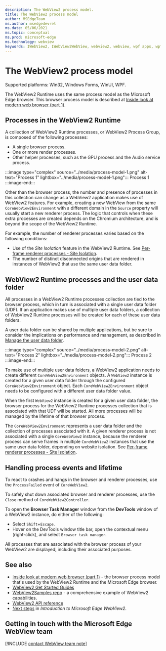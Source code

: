```yaml
---
description: The WebView2 process model.
title: The WebView2 process model
author: MSEdgeTeam
ms.author: msedgedevrel
ms.date: 05/06/2021
ms.topic: conceptual
ms.prod: microsoft-edge
ms.technology: webview
keywords: IWebView2, IWebView2WebView, webview2, webview, wpf apps, wpf, edge, ICoreWebView2, ICoreWebView2Host, browser control, edge html
---
```

# The WebView2 process model

Supported platforms: Win32, Windows Forms, WinUI, WPF.

The WebView2 Runtime uses the same process model as the Microsoft Edge browser.  This browser process model is described at [Inside look at modern web browser (part 1)][GoogleDeveloperWebUpdates201809InsideBrowserPart1BrowserArchitecture].


<!-- ====================================================================== -->
## Processes in the WebView2 Runtime

A collection of WebView2 Runtime processes, or WebView2 Process Group, is composed of the following processes:
*  A single browser process.
*  One or more render processes.
*  Other helper processes, such as the GPU process and the Audio service process.

:::image type="complex" source="../media/process-model-1.png" alt-text="Process 1" lightbox="../media/process-model-1.png":::
   Process 1
:::image-end:::

Other than the browser process, the number and presence of processes in this collection can change as a WebView2 application makes use of WebView2 features.  For example, creating a new WebView from the same `CoreWebView2Environment` with a different domain in the `Source` property will usually start a new renderer process.  The logic that controls when these extra processes are created depends on the Chromium architecture, and is beyond the scope of the WebView2 Runtime.

For example, the number of renderer processes varies based on the following conditions:
*   Use of the _Site Isolation_ feature in the WebView2 Runtime.  See [Per-frame renderer processes - Site Isolation](https://developers.google.com/web/updates/2018/09/inside-browser-part1#site-isolation).
*   The number of distinct disconnected origins that are rendered in instances of WebView2 that use the same user data folder.


<!-- ====================================================================== -->
## WebView2 Runtime processes and the user data folder

All processes in a WebView2 Runtime processes collection are tied to the browser process, which in turn is associated with a single user data folder (UDF).  If an application makes use of multiple user data folders, a collection of WebView2 Runtime processes will be created for each of these user data folders.

A user data folder can be shared by multiple applications, but be sure to consider the implications on performance and management, as described in [Manage the user data folder][WebView2ManageUDF].

:::image type="complex" source="../media/process-model-2.png" alt-text="Process 2" lightbox="../media/process-model-2.png":::
   Process 2
:::image-end:::

To make use of multiple user data folders, a WebView2 application needs to create different `CoreWebView2Environment` objects.  A `WebView2` instance is created for a given user data folder through the configured `CoreWebView2Environment` object.  Each `CoreWebView2Environment` object needs to be configured with a different user data folder value.

When the first `WebView2` instance is created for a given user data folder, the browser process for the WebView2 Runtime processes collection that is associated with that UDF will be started.  All more processes will be managed by the lifetime of that browser process.

<!-- TODO: update with profile info -->
The `CoreWebView2Environment` represents a user data folder and the collection of processes associated with it.  A given renderer process is not associated with a single `CoreWebView2` instance, because the renderer process can serve frames in multiple `CoreWebView2` instances that use the same user data folder, depending on website isolation.  See [Per-frame renderer processes - Site Isolation](https://developers.google.com/web/updates/2018/09/inside-browser-part1#site-isolation).


<!-- ====================================================================== -->
## Handling process events and lifetime

To react to crashes and hangs in the browser and renderer processes, use the `ProcessFailed` event of `CoreWebView2`.

To safely shut down associated browser and renderer processes, use the `Close` method of `CoreWebView2Controller`.

To open the **Browser Task Manager** window from the **DevTools** window of a WebView2 instance, do either of the following:
*   Select `Shift`+`Escape`.
*   Hover on the DevTools window title bar, open the contextual menu (right-click), and select `Browser task manager`.

All processes that are associated with the browser process of your WebView2 are displayed, including their associated purposes.


<!-- ====================================================================== -->
## See also

*  [Inside look at modern web browser (part 1)][GoogleDeveloperWebUpdates201809InsideBrowserPart1BrowserArchitecture] - the browser process model that's used by the WebView2 Runtime and the Microsoft Edge browser.
*  [WebView2 Get Started Guides][Webview2IndexGetStarted]
*  [WebView2Samples repo][GithubMicrosoftedgeWebview2samples] - a comprehensive example of WebView2 capabilities.
*  [WebView2 API reference][DotnetApiMicrosoftWebWebview2WpfWebview2]
*  [Next steps][Webview2IndexNextSteps] in _Introduction to Microsoft Edge WebView2_.


<!-- ====================================================================== -->
## Getting in touch with the Microsoft Edge WebView team

[!INCLUDE [contact WebView team note](../includes/contact-webview-team-note.md)]


<!-- ====================================================================== -->
<!-- links -->
[Webview2IndexGetStarted]: ../index.md#get-started "Get started - Introduction to Microsoft Edge WebView2 | Microsoft Docs"
[Webview2IndexNextSteps]: ../index.md#next-steps "Next steps - Introduction to Microsoft Edge WebView2 | Microsoft Docs"
[WebView2ManageUDF]: ./user-data-folder.md "Manage the user data folder | Microsoft Docs"
<!-- external links -->
[DotnetApiMicrosoftWebWebview2WpfWebview2]: /dotnet/api/microsoft.web.webview2.wpf.webview2 "WebView2 Class | Microsoft Docs"

[GithubMicrosoftedgeWebview2samples]: https://github.com/MicrosoftEdge/WebView2Samples "WebView2 Samples - MicrosoftEdge/WebView2Samples | GitHub"

[GoogleDeveloperWebUpdates201809InsideBrowserPart1BrowserArchitecture]: https://developers.google.com/web/updates/2018/09/inside-browser-part1#browser-architecture "Inside look at modern web browser (part 1)"
